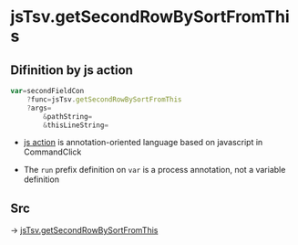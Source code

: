 # jsTsv.getSecondRowBySortFromThis

## Difinition by js action

```js.js
var=secondFieldCon
	?func=jsTsv.getSecondRowBySortFromThis
	?args=
		&pathString=
		&thisLineString=
```

- [js action](#) is annotation-oriented language based on javascript in CommandClick

- The `run` prefix definition on `var` is a process annotation, not a variable definition

## Src

-> [jsTsv.getSecondRowBySortFromThis](https://github.com/puutaro/CommandClick/blob/master/app/src/main/java/com/puutaro/commandclick/fragment_lib/terminal_fragment/js_interface/tsv/JsTsv.kt#L92)


